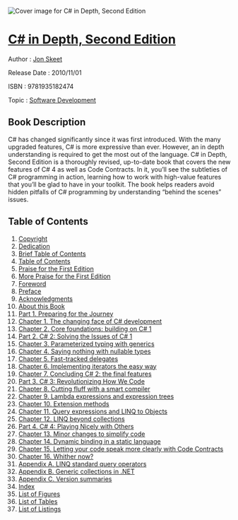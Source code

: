 ![Cover image for C# in Depth, Second Edition](https://imgdetail.ebookreading.net/cover/cover/software_development/EB9781935182474.jpg)

[C# in Depth, Second Edition](https://ebookreading.net/view/book/C%23+in+Depth%2C+Second+Edition-EB9781935182474_1.html "C# in Depth, Second Edition")
====================================================================================================================

Author : [Jon Skeet](https://ebookreading.net/search/author/Jon+Skeet)

Release Date : 2010/11/01

ISBN : 9781935182474

Topic : [Software Development](https://ebookreading.net/search/category/software-development)

Book Description
-----------------

 C# has changed significantly since it was first introduced. With the many upgraded features, C# is more expressive than ever. However, an in depth understanding is required to get the most out of the language. C# in Depth, Second Edition is a thoroughly revised, up-to-date book that covers the new features of C# 4 as well as Code Contracts. In it, you’ll see the subtleties of C# programming in action, learning how to work with high-value features that you’ll be glad to have in your toolkit. The book helps readers avoid hidden pitfalls of C# programming by understanding “behind the scenes” issues. 
              
Table of Contents
-----------------

1. [Copyright](https://ebookreading.net/view/book/C%23+in+Depth%2C+Second+Edition-EB9781935182474_3.html)
1. [Dedication](https://ebookreading.net/view/book/C%23+in+Depth%2C+Second+Edition-EB9781935182474_4.html)
1. [Brief Table of Contents](https://ebookreading.net/view/book/C%23+in+Depth%2C+Second+Edition-EB9781935182474_5.html)
1. [Table of Contents](https://ebookreading.net/view/book/C%23+in+Depth%2C+Second+Edition-EB9781935182474_6.html)
1. [Praise for the First Edition](https://ebookreading.net/view/book/C%23+in+Depth%2C+Second+Edition-EB9781935182474_7.html)
1. [More Praise for the First Edition](https://ebookreading.net/view/book/C%23+in+Depth%2C+Second+Edition-EB9781935182474_8.html)
1. [Foreword](https://ebookreading.net/view/book/C%23+in+Depth%2C+Second+Edition-EB9781935182474_9.html)
1. [Preface](https://ebookreading.net/view/book/C%23+in+Depth%2C+Second+Edition-EB9781935182474_10.html)
1. [Acknowledgments](https://ebookreading.net/view/book/C%23+in+Depth%2C+Second+Edition-EB9781935182474_11.html)
1. [About this Book](https://ebookreading.net/view/book/C%23+in+Depth%2C+Second+Edition-EB9781935182474_12.html)
1. [Part 1. Preparing for the Journey](https://ebookreading.net/view/book/C%23+in+Depth%2C+Second+Edition-EB9781935182474_0.html)
1. [Chapter 1. The changing face of C# development](https://ebookreading.net/view/book/C%23+in+Depth%2C+Second+Edition-EB9781935182474_0.html)
1. [Chapter 2. Core foundations: building on C# 1](https://ebookreading.net/view/book/C%23+in+Depth%2C+Second+Edition-EB9781935182474_0.html)
1. [Part 2. C# 2: Solving the Issues of C# 1](https://ebookreading.net/view/book/C%23+in+Depth%2C+Second+Edition-EB9781935182474_0.html)
1. [Chapter 3. Parameterized typing with generics](https://ebookreading.net/view/book/C%23+in+Depth%2C+Second+Edition-EB9781935182474_0.html)
1. [Chapter 4. Saying nothing with nullable types](https://ebookreading.net/view/book/C%23+in+Depth%2C+Second+Edition-EB9781935182474_0.html)
1. [Chapter 5. Fast-tracked delegates](https://ebookreading.net/view/book/C%23+in+Depth%2C+Second+Edition-EB9781935182474_0.html)
1. [Chapter 6. Implementing iterators the easy way](https://ebookreading.net/view/book/C%23+in+Depth%2C+Second+Edition-EB9781935182474_0.html)
1. [Chapter 7. Concluding C# 2: the final features](https://ebookreading.net/view/book/C%23+in+Depth%2C+Second+Edition-EB9781935182474_0.html)
1. [Part 3. C# 3: Revolutionizing How We Code](https://ebookreading.net/view/book/C%23+in+Depth%2C+Second+Edition-EB9781935182474_0.html)
1. [Chapter 8. Cutting fluff with a smart compiler](https://ebookreading.net/view/book/C%23+in+Depth%2C+Second+Edition-EB9781935182474_0.html)
1. [Chapter 9. Lambda expressions and expression trees](https://ebookreading.net/view/book/C%23+in+Depth%2C+Second+Edition-EB9781935182474_0.html)
1. [Chapter 10. Extension methods](https://ebookreading.net/view/book/C%23+in+Depth%2C+Second+Edition-EB9781935182474_0.html)
1. [Chapter 11. Query expressions and LINQ to Objects](https://ebookreading.net/view/book/C%23+in+Depth%2C+Second+Edition-EB9781935182474_0.html)
1. [Chapter 12. LINQ beyond collections](https://ebookreading.net/view/book/C%23+in+Depth%2C+Second+Edition-EB9781935182474_0.html)
1. [Part 4. C# 4: Playing Nicely with Others](https://ebookreading.net/view/book/C%23+in+Depth%2C+Second+Edition-EB9781935182474_0.html)
1. [Chapter 13. Minor changes to simplify code](https://ebookreading.net/view/book/C%23+in+Depth%2C+Second+Edition-EB9781935182474_0.html)
1. [Chapter 14. Dynamic binding in a static language](https://ebookreading.net/view/book/C%23+in+Depth%2C+Second+Edition-EB9781935182474_0.html)
1. [Chapter 15. Letting your code speak more clearly with Code Contracts](https://ebookreading.net/view/book/C%23+in+Depth%2C+Second+Edition-EB9781935182474_0.html)
1. [Chapter 16. Whither now?](https://ebookreading.net/view/book/C%23+in+Depth%2C+Second+Edition-EB9781935182474_0.html)
1. [Appendix A. LINQ standard query operators](https://ebookreading.net/view/book/C%23+in+Depth%2C+Second+Edition-EB9781935182474_0.html)
1. [Appendix B. Generic collections in .NET](https://ebookreading.net/view/book/C%23+in+Depth%2C+Second+Edition-EB9781935182474_0.html)
1. [Appendix C. Version summaries](https://ebookreading.net/view/book/C%23+in+Depth%2C+Second+Edition-EB9781935182474_0.html)
1. [Index](https://ebookreading.net/view/book/C%23+in+Depth%2C+Second+Edition-EB9781935182474_0.html)
1. [List of Figures](https://ebookreading.net/view/book/C%23+in+Depth%2C+Second+Edition-EB9781935182474_0.html)
1. [List of Tables](https://ebookreading.net/view/book/C%23+in+Depth%2C+Second+Edition-EB9781935182474_0.html)
1. [List of Listings](https://ebookreading.net/view/book/C%23+in+Depth%2C+Second+Edition-EB9781935182474_0.html)
